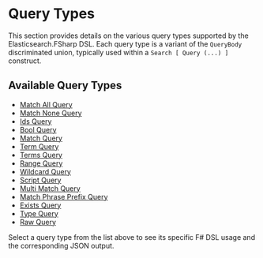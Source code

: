# Query Types

This section provides details on the various query types supported by the Elasticsearch.FSharp DSL. Each query type is a variant of the `QueryBody` discriminated union, typically used within a `Search [ Query (...) ]` construct.

## Available Query Types

- [Match All Query](./match-all.md)
- [Match None Query](./match-none.md)
- [Ids Query](./ids.md)
- [Bool Query](./bool.md)
- [Match Query](./match.md)
- [Term Query](./term.md)
- [Terms Query](./terms.md)
- [Range Query](./range.md)
- [Wildcard Query](./wildcard.md)
- [Script Query](./script.md)
- [Multi Match Query](./multi-match.md)
- [Match Phrase Prefix Query](./match-phrase-prefix.md)
- [Exists Query](./exists.md)
- [Type Query](./type.md)
- [Raw Query](./raw.md)

Select a query type from the list above to see its specific F# DSL usage and the corresponding JSON output.
